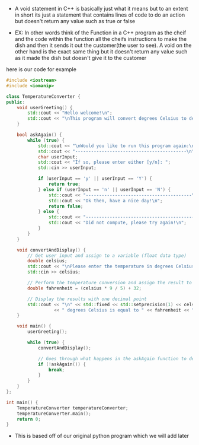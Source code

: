 - A void statement in C++ is basically just what it means but to an extent in short its just a statement that contains lines of code to do an action but doesn't return any value such as true or false

- EX: In other words think of the Function in a C++ program as the cheif and the code within the function all the cheifs instructions to make the dish and then it sends it out the customer(the user to see). A void on the other hand is the exact same thing but it doesn't return any value such as it made the dish but doesn't give it to the customer

here is our code for example

``` C++
#include <iostream>
#include <iomanip>

class TemperatureConverter {
public:
    void userGreeting() {
        std::cout << "Hello welcome!\n";
        std::cout << "\nThis program will convert degrees Celsius to degrees Fahrenheit.\n";
    }

    bool askAgain() {
        while (true) {
            std::cout << "\nWould you like to run this program again:\n";
            std::cout << "------------------------------------------\n";
            char userInput;
            std::cout << "If so, please enter either [y/n]: ";
            std::cin >> userInput;

            if (userInput == 'y' || userInput == 'Y') {
                return true;
            } else if (userInput == 'n' || userInput == 'N') {
                std::cout << "----------------------------------------\n";
                std::cout << "Ok then, have a nice day!\n";
                return false;
            } else {
                std::cout << "-----------------------------------------\n";
                std::cout << "Did not compute, please try again!\n";
            }
        }
    }

    void convertAndDisplay() {
        // Get user input and assign to a variable (float data type)
        double celsius;
        std::cout << "\nPlease enter the temperature in degrees Celsius; you may use decimals: ";
        std::cin >> celsius;

        // Perform the temperature conversion and assign the result to a variable
        double fahrenheit = (celsius * 9 / 5) + 32;

        // Display the results with one decimal point
        std::cout << "\n" << std::fixed << std::setprecision(1) << celsius
                  << " degrees Celsius is equal to " << fahrenheit << " degrees Fahrenheit.\n";
    }

    void main() {
        userGreeting();

        while (true) {
            convertAndDisplay();

            // Goes through what happens in the askAgain function to determine the status of the main program
            if (!askAgain()) {
                break;
            }
        }
    }
};

int main() {
    TemperatureConverter temperatureConverter;
    temperatureConverter.main();
    return 0;
}

```

- This is based off of our original python program which we will add later 